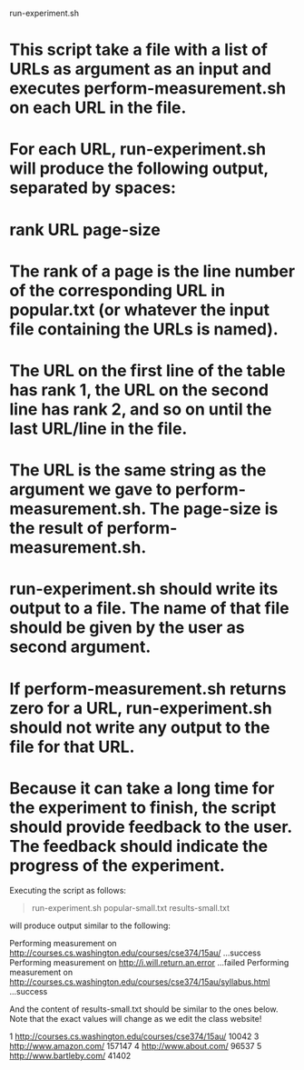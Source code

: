 run-experiment.sh
# This script take a file with a list of URLs as argument as an input and executes perform-measurement.sh on each URL in the file.
# For each URL, run-experiment.sh will produce the following output, separated by spaces:
# rank URL page-size
# The rank of a page is the line number of the corresponding URL in popular.txt (or whatever the input file containing the URLs is named). 
# The URL on the first line of the table has rank 1, the URL on the second line has rank 2, and so on until the last URL/line in the file. 
# The URL is the same string as the argument we gave to perform-measurement.sh. The page-size is the result of perform-measurement.sh.
# run-experiment.sh should write its output to a file. The name of that file should be given by the user as second argument.
# If perform-measurement.sh returns zero for a URL, run-experiment.sh should not write any output to the file for that URL.
# Because it can take a long time for the experiment to finish, the script should provide feedback to the user. The feedback should indicate the progress of the experiment.

Executing the script as follows:

> run-experiment.sh popular-small.txt results-small.txt

will produce output similar to the following:

Performing measurement on http://courses.cs.washington.edu/courses/cse374/15au/
...success
Performing measurement on http://i.will.return.an.error
...failed
Performing measurement on http://courses.cs.washington.edu/courses/cse374/15au/syllabus.html
...success

And the content of results-small.txt should be similar to the ones below. Note that the exact values will change as we edit the class website!

1 http://courses.cs.washington.edu/courses/cse374/15au/ 10042
3 http://www.amazon.com/ 157147
4 http://www.about.com/ 96537
5 http://www.bartleby.com/ 41402 
